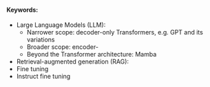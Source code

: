 #### Keywords:
- Large Language Models (LLM): 
	- Narrower scope: decoder-only Transformers, e.g. GPT and its variations
	- Broader scope: encoder-
	- Beyond the Transformer architecture: Mamba
- Retrieval-augmented generation (RAG): 
- Fine tuning
- Instruct fine tuning


<!--stackedit_data:
eyJoaXN0b3J5IjpbLTM2MzQ0MTczMSwxODc4MDE1NzU2LC0yMD
g4NzQ2NjEyXX0=
-->